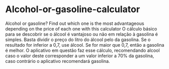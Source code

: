 # Alcohol-or-gasoline-calculator
Alcohol or gasoline? Find out which one is the most advantageous depending on the price of each one with this calculator
O cálculo básico para se descobrir se o álcool é vantajoso ou não em relação à gasolina é simples. Basta dividir o preço do litro do álcool pelo da gasolina. Se o resultado for inferior a 0,7, use álcool. Se for maior que 0,7, então a gasolina é melhor.
O aplicativo em questão faz esse cálculo, recomendando alcool caso o valor deste corresponder a um valor inferior a 70% da gasolina, caso contrário o aplicativo recomendará gasolina.
